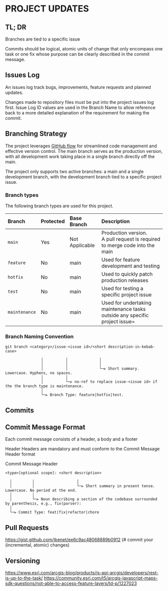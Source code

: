 # PROJECT UPDATES

## TL; DR

Branches are tied to a specific issue

Commits should be logical, atomic units of change that only encompass one task or one fix whose purpose can be clearly described in the commit message. 

## Issues Log
An issues log track bugs, improvements, feature requests and planned updates. 

Changes made to repository files must be put into the project issues log first. Issue Log ID values are used in the Branch Name to allow reference back to a more detailed explanation of the requirement for making the commit. 

## Branching Strategy

The project leverages [GitHub flow](https://docs.github.com/en/get-started/quickstart/github-flow) for streamlined code management and effective version control. The main branch serves as the production version, with all development work taking place in a single branch directly off the main. 

The project only supports two active branches: a main and a single development branch, with the development branch tied to a specific project issue.

### Branch types

The following branch types are used for this project.

| Branch            | Protected | Base Branch    | Description                                                                    |
|:------------------|:----------|:---------------|:-------------------------------------------------------------------------------|
| ```main```        | Yes       | Not Applicable | Production version.<br> A pull request is required to merge code into the main |
| ```feature```     | No        | main           | Used for feature development and testing                                       |
| ```hotfix```      | No        | main           | Used to quickly patch production releases                                      |
| ```test```        | No        | main           | Used for testing a specific project issue                                      |
| ```maintenance``` | No        | main           | Used for undertaking maintenance tasks outside any specific project issue=     |


### Branch Naming Convention
```
git branch <category>/issue-<issue id>/<short description-in-kebab-case>

                │          │              │
                │          │              │
                │          │              └─⫸ Short summary. Lowercase. Hyphens, no spaces.
                │          │ 
                │          └─⫸ no-ref to replace issue-<issue id> if the the branch type is maintenance. 
                │
                └─⫸ Branch Type: feature|hotfix|test.
```

## Commits


## Commit Message Format

Each commit message consists of a header, a body and a footer 

Header
Headers are mandatory and must conform to the Commit Message Header format


Commit Message Header
```
<type>[optional scope]: <short description>

  │         │                   │
  │         │                   └─⫸ Short summary in present tense. Lowercase. No period at the end.
  │         │
  │         └─⫸ Noun describing a section of the codebase surrounded by parenthesis, e.g., fix(parser):
  │
  └─⫸ Commit Type: feat|fix|refactor|chore
```




## Pull Requests








https://gist.github.com/jbenet/ee6c9ac48068889b0912 (# commit your (incremental, atomic) changes)





## Versioning


https://www.esri.com/arcgis-blog/products/js-api-arcgis/developers/rest-is-up-to-the-task/
https://community.esri.com/t5/arcgis-javascript-maps-sdk-questions/not-able-to-access-feature-layers/td-p/1227023



